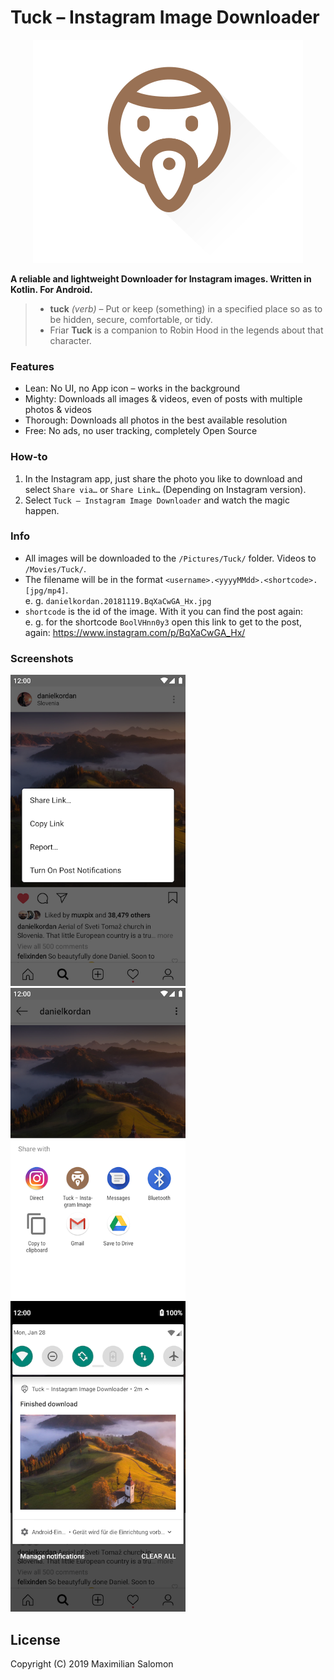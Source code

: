# Tuck – Instagram Image Downloader

<p align="center">
  <img src="art/logo.svg" alt="Tuck Logo"/>
</p>

**A reliable and lightweight Downloader for Instagram images. Written in Kotlin. For Android.**

> * **tuck** _(verb)_ – Put or keep (something) in a specified place so as to be hidden, secure, comfortable, or tidy.  
> * Friar **Tuck** is a companion to Robin Hood in the legends about that character.

### Features

* Lean: No UI, no App icon – works in the background
* Mighty: Downloads all images & videos, even of posts with multiple photos & videos
* Thorough: Downloads all photos in the best available resolution
* Free: No ads, no user tracking, completely Open Source

### How-to

1. In the Instagram app, just share the photo you like to download and select `Share via…` or `Share Link…` (Depending on Instagram version).
2. Select `Tuck – Instagram Image Downloader` and watch the magic happen.

### Info
* All images will be downloaded to the `/Pictures/Tuck/` folder. Videos to `/Movies/Tuck/`.
* The filename will be in the format `<username>.<yyyyMMdd>.<shortcode>.[jpg/mp4]`.  
  e. g. `danielkordan.20181119.BqXaCwGA_Hx.jpg`
* `shortcode` is the id of the image. With it you can find the post again:  
   e. g. for the shortcode `BoolVHnn0y3` open this link to get to the post, again: <https://www.instagram.com/p/BqXaCwGA_Hx/>


### Screenshots

<div>
   <img src="art/screenshots/01.png" width="280" alt="screenshot 1">
   <img src="art/screenshots/02.png" width="280" alt="screenshot 2">
   <img src="art/screenshots/03.png" width="280" alt="screenshot 3">
</div>


## License

Copyright (C) 2019 Maximilian Salomon
